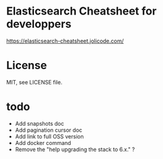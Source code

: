 # Elasticsearch Cheatsheet for developpers

https://elasticsearch-cheatsheet.jolicode.com/

# License

MIT, see LICENSE file.

# todo

- Add snapshots doc
- Add pagination cursor doc
- Add link to full OSS version
- Add docker command
- Remove the "help upgrading the stack to 6.x." ?
